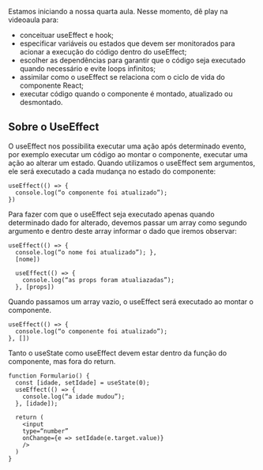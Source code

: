 Estamos iniciando a nossa quarta aula. Nesse momento, dê play na videoaula para: 

- conceituar useEffect e hook;
- especificar variáveis ou estados que devem ser monitorados para acionar a execução do código dentro do useEffect;
- escolher as dependências para garantir que o código seja executado quando necessário e evite loops infinitos;
- assimilar como o useEffect se relaciona com o ciclo de vida do componente React;
- executar código quando o componente é montado, atualizado ou desmontado.

## Sobre o UseEffect

O useEffect nos possibilita executar uma ação após determinado evento, por exemplo executar um código ao montar o componente, executar uma ação ao alterar um estado. Quando utilizamos o useEffect sem argumentos, ele será executado a cada mudança no estado do componente:

```
useEffect(() => { 
  console.log(“o componente foi atualizado”); 
})
```

Para fazer com que o useEffect seja executado apenas quando determinado dado for alterado, devemos passar um array como segundo argumento e dentro deste array informar o dado que iremos observar:
```
useEffect(() => { 
  console.log(“o nome foi atualizado”); }, 
  [nome])
  
  useEffect(() => { 
    console.log(“as props foram atualiazadas”); 
  }, [props])
```

Quando passamos um array vazio, o useEffect será executado ao montar o componente. 

```
useEffect(() => { 
  console.log(“o componente foi atualizado”); 
}, []) 
```

Tanto o useState como useEffect devem estar dentro da função do componente, mas fora do return.

```
function Formulario() {       
  const [idade, setIdade] = useState(0); 
  useEffect(() => {      
    console.log(“a idade mudou”); 
  }, [idade]); 
    
  return (      
    <input          
    type=“number”             
    onChange={e => setIdade(e.target.value)}         
    />    
  )
}
```